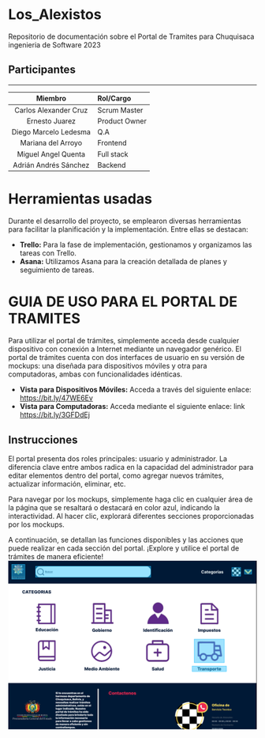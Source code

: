 # Los_Alexistos
Repositorio de documentación sobre el Portal de Tramites para Chuquisaca ingenieria de Software 2023


## Participantes
---

| Miembro                   | Rol/Cargo      |
| :------------:            | :------------  |
| Carlos Alexander Cruz     | Scrum Master   |
| Ernesto Juarez            | Product Owner  |
| Diego Marcelo Ledesma     | Q.A            |
| Mariana del Arroyo        | Frontend       |
| Miguel Angel Quenta       | Full stack     |
| Adrián Andrés Sánchez     | Backend        | 

# Herramientas usadas

Durante el desarrollo del proyecto, se emplearon diversas herramientas para facilitar la planificación y la implementación. Entre ellas se destacan:

- **Trello:** Para la fase de implementación, gestionamos y organizamos las tareas con Trello.
- **Asana:** Utilizamos Asana para la creación detallada de planes y seguimiento de tareas.

# GUIA DE USO PARA EL PORTAL DE TRAMITES

Para utilizar el portal de trámites, simplemente acceda desde cualquier dispositivo con conexión a Internet mediante un navegador genérico. El portal de trámites cuenta con dos interfaces de usuario en su versión de mockups: una diseñada para dispositivos móviles y otra para computadoras, ambas con funcionalidades idénticas.

- **Vista para Dispositivos Móviles:** Acceda a través del siguiente enlace:  https://bit.ly/47WE6Ev
- **Vista para Computadoras:** Acceda mediante el siguiente enlace: link https://bit.ly/3GFDdEj

## Instrucciones

El portal presenta dos roles principales: usuario y administrador. La diferencia clave entre ambos radica en la capacidad del administrador para editar elementos dentro del portal, como agregar nuevos trámites, actualizar información, eliminar, etc.

Para navegar por los mockups, simplemente haga clic en cualquier área de la página que se resaltará o destacará en color azul, indicando la interactividad. Al hacer clic, explorará diferentes secciones proporcionadas por los mockups.

A continuación, se detallan las funciones disponibles y las acciones que puede realizar en cada sección del portal. ¡Explore y utilice el portal de trámites de manera eficiente!
![alt text](https://github.com/ErnestoJuarez2708/Los_Alexistos/blob/main/images/marcado.png)
